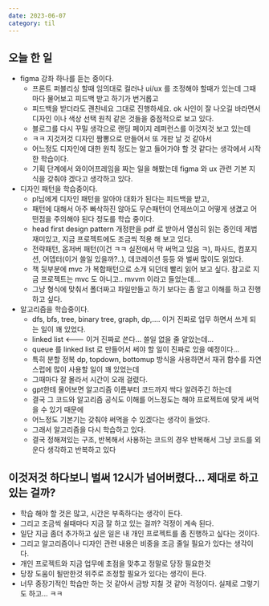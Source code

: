```yaml
---
date: 2023-06-07
category: til
---
```


## 오늘 한 일

- figma 강좌 하나를 듣는 중이다.
  - 프론트 퍼블리싱 할때 임의대로 컬러나 ui/ux 를 조정해야 할때가 있는데 그때마다 물어보고 피드백 받고 하기가 번거롭고
  - 피드백을 받더라도 괜찬네요 그대로 진행하세요. ok 사인이 잘 나오길 바라면서 디자인 이나 색상 선택 원칙 같은 것들을 중점적으로 보고 있다.
  - 블로그를 다시 꾸밀 생각으로 랜딩 페이지 레퍼런스를 이것저것 보고 있는데
  - ㅋㅋ 지것저것 디자인 짬뽕으로 만들어서 또 개판 날 것 같아서
  - 어느정도 디자인에 대한 원칙 정도는 알고 들어가야 할 것 같다는 생각에서 시작한 학습이다.
  - 기획 단계에서 와이어프레임을 짜는 일을 해봤는데 figma 와 ux 관련 기본 지식을 갖춰야 겠다고 생각하고 있다.
- 디자인 패턴을 학습중이다.
  - pl님에게 디자인 패턴을 알아야 대화가 된다는 피드백을 받고,
  - 패턴에 대해서 아주 빠삭하진 않아도 무슨패턴이 언제쓰이고 어떻게 생겼고 어떤점을 주의해야 된다 정도를 학습 중이다.
  - head first design pattern 개정판을 pdf 로 받아서 열심히 읽는 중인데 제법 재미있고, 지금 프로젝트에도 조금씩 적용 해 보고 있다.
  - 전략패턴, 옵저버 패턴(이건 ㅋㅋ 실전에서 막 써먹고 있음 ㅋ), 파사드, 컴포지션, 어뎁터(이거 쓸일 있을까?..), 데코레이션 등등 와 벌써 많이도 읽었다.
  - 책 뒷부분에 mvc 가 복합패턴으로 소개 되던데 빨리 읽어 보고 싶다. 참고로 지금 프로젝트는 mvc 도 아니고.. mvvm 이라고 들었는데...
  - 그냥 형식에 맞춰서 폴더짜고 파일만들고 하기 보다는 좀 알고 이해를 하고 진행 하고 싶다.
- 알고리즘을 학습중이다.
  - dfs, bfs, tree, binary tree, graph, dp,.... 이거 진짜로 업무 하면서 쓰게 되는 일이 꽤 있었다.
  - linked list <--- 이거 진짜로 쓴다... 쓸일 없을 줄 알았는데...
  - queue 를 linked list 로 만들어서 써야 할 일이 진짜로 있을 예정이다...
  - 특히 분할 정복 dp, topdown, bottomup 방식을 사용하면서 재귀 함수를 자연스럽에 많이 사용할 일이 꽤 있었는데
  - 그때마다 잘 몰라서 시간이 오래 걸렸다.
  - gpt한테 물어보면 알고리즘 이름부터 코드까지 싹다 알려주긴 하는데
  - 결국 그 코드와 알고리즘 공식도 이해를 어느정도는 해야 프로젝트에 맞게 써먹을 수 있기 때문에
  - 어느정도 기본기는 갖춰야 써먹을 수 있겠다는 생각이 들었다.
  - 그래서 알고리즘을 다시 학습하고 있다.
  - 결국 정해져있는 구조, 반복해서 사용하는 코드의 경우 반복해서 그냥 코드를 외운다 생각하고 반복하고 있다

## 이것저것 하다보니 벌써 12시가 넘어버렸다... 제대로 하고 있는 걸까?

- 학습 해야 할 것은 많고, 시간은 부족하다는 생각이 든다.
- 그리고 조금씩 쉴때마다 지금 잘 하고 있는 걸까? 걱정이 계속 된다.
- 일단 지금 좀더 추가하고 싶은 일은 내 개인 프로젝트를 좀 진행하고 싶다는 것이다.
- 그리고 알고리즘이나 디자인 관련 내용은 비중을 조금 줄일 필요가 있다는 생각이다.
- 개인 프로젝트와 지금 업무에 초점을 맞추고 정말로 당장 필요한것
- 당장 도움이 될만한것 위주로 조정할 필요가 있다는 생각이 든다.
- 너무 중장기적인 학습만 하는 것 같아서 금방 지칠 것 같아 걱정이다. 실제로 그렇기도 하고... ㅋㅋ
